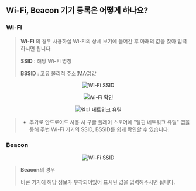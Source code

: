 ## Wi-Fi, Beacon 기기 등록은 어떻게 하나요?

### Wi-Fi
> **Wi-Fi** 의 경우 사용하실 Wi-Fi의 상세 보기에 들어간 후 아래의 값을 찾아 입력하시면 됩니다.
> 
> **SSID** : 해당 Wi-Fi 명칭
> 
> **BSSID** : 고유 물리적 주소(MAC)값

<p align = "center">
<img alt="Wi-Fi SSID" src="https://github.com/user-attachments/assets/580fa007-0959-48b8-9010-889d6a8702ee">
<p/>

<p align = "center">
<img alt="Wi-Fi 확인" src="https://github.com/user-attachments/assets/53d83dfc-6782-4ec8-83ee-0c83201381a1">
<p/>

<p align = "center">
<img alt="엘핀 네트워크 유틸" src="https://github.com/user-attachments/assets/d471b553-bb8a-42c8-8435-1b29e52af183">
<p/> 

> * 추가로 안드로이드 사용 시 구글 플레이 스토어에 "엘핀 네트워크 유틸" 앱을 통해 주변 Wi-Fi 기기의 SSID, BSSID를 쉽게 확인할 수 있습니다.

### Beacon


<p align = "center">
<img alt="Wi-Fi SSID" src="https://github.com/user-attachments/assets/31931cee-db0e-4cd6-8737-109f241c793b">
<p/>
  
> **Beacon**의 경우
> 
> 비콘 기기에 해당 정보가 부착되어있어 표시된 값을 입력해주시면 됩니다.
